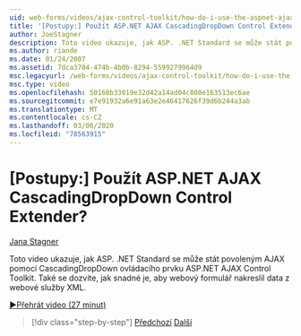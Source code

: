 ```yaml
---
uid: web-forms/videos/ajax-control-toolkit/how-do-i-use-the-aspnet-ajax-cascadingdropdown-control-extender
title: '[Postupy:] Použít ASP.NET AJAX CascadingDropDown Control Extender? | Dokumenty Microsoft'
author: JoeStagner
description: Toto video ukazuje, jak ASP. .NET Standard se může stát povoleným AJAX pomocí CascadingDropDown ovládacího prvku Extender z ASP.NET AJAX Contro...
ms.author: riande
ms.date: 01/24/2007
ms.assetid: 7dca3704-474b-4b0b-8294-5599279964d9
msc.legacyurl: /web-forms/videos/ajax-control-toolkit/how-do-i-use-the-aspnet-ajax-cascadingdropdown-control-extender
msc.type: video
ms.openlocfilehash: 50168b33019e32d42a14ad04c800e163513ec6ae
ms.sourcegitcommit: e7e91932a6e91a63e2e46417626f39d6b244a3ab
ms.translationtype: MT
ms.contentlocale: cs-CZ
ms.lasthandoff: 03/06/2020
ms.locfileid: "78563915"
---
```

# <a name="how-do-i-use-the-aspnet-ajax-cascadingdropdown-control-extender"></a>[Postupy:] Použít ASP.NET AJAX CascadingDropDown Control Extender?

[Jana Stagner](https://github.com/JoeStagner)

Toto video ukazuje, jak ASP. .NET Standard se může stát povoleným AJAX pomocí CascadingDropDown ovládacího prvku ASP.NET AJAX Control Toolkit. Také se dozvíte, jak snadné je, aby webový formulář nakreslil data z webové služby XML.

[&#9654;Přehrát video (27 minut)](https://channel9.msdn.com/Blogs/ASP-NET-Site-Videos/how-do-i-use-the-aspnet-ajax-cascadingdropdown-control-extender)

> [!div class="step-by-step"]
> [Předchozí](how-do-i-get-started-with-the-aspnet-ajax-control-toolkit.md)
> [Další](how-do-i-use-the-aspnet-ajax-textboxwatermark-control-extender.md)
